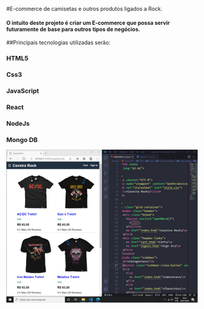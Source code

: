 #E-commerce de camisetas e outros produtos ligados a Rock.

#### O intuito deste projeto é criar um E-commerce que possa servir futuramente de base para outros tipos de negócios.

##Principais tecnologias utilizadas serão:

### HTML5
### Css3
### JavaScript
### React
### NodeJs
### Mongo DB

![E-Commerce](https://github.com/phdev182/E-Commerce/blob/master/template/images/Ecommerce.png)
